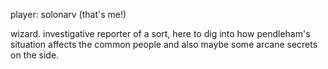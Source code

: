 player: solonarv (that's me!)

wizard. investigative reporter of a sort, here to dig into how pendleham's situation affects the common people and also maybe some arcane secrets on the side.
